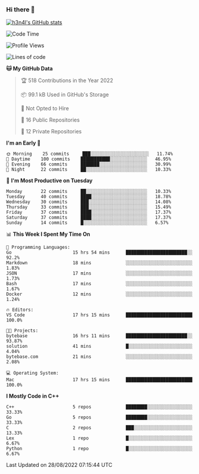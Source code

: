 ### Hi there 👋

[![h3n4l's GitHub stats](https://github-readme-stats.vercel.app/api?username=h3n4l&count_private=true&show_icons=true&theme=radical)](https://github.com/h3n4l/github-readme-stats)

<!--START_SECTION:waka-->
![Code Time](http://img.shields.io/badge/Code%20Time-618%20hrs%2045%20mins-blue)

![Profile Views](http://img.shields.io/badge/Profile%20Views-0-blue)

![Lines of code](https://img.shields.io/badge/From%20Hello%20World%20I%27ve%20Written-43%20Thousand%20lines%20of%20code-blue)

**🐱 My GitHub Data** 

> 🏆 518 Contributions in the Year 2022
 > 
> 📦 99.1 kB Used in GitHub's Storage 
 > 
> 🚫 Not Opted to Hire
 > 
> 📜 16 Public Repositories 
 > 
> 🔑 12 Private Repositories  
 > 
**I'm an Early 🐤** 

```text
🌞 Morning    25 commits     ███░░░░░░░░░░░░░░░░░░░░░░   11.74% 
🌆 Daytime    100 commits    ███████████░░░░░░░░░░░░░░   46.95% 
🌃 Evening    66 commits     ███████░░░░░░░░░░░░░░░░░░   30.99% 
🌙 Night      22 commits     ██░░░░░░░░░░░░░░░░░░░░░░░   10.33%

```
📅 **I'm Most Productive on Tuesday** 

```text
Monday       22 commits     ██░░░░░░░░░░░░░░░░░░░░░░░   10.33% 
Tuesday      40 commits     ████░░░░░░░░░░░░░░░░░░░░░   18.78% 
Wednesday    30 commits     ███░░░░░░░░░░░░░░░░░░░░░░   14.08% 
Thursday     33 commits     ███░░░░░░░░░░░░░░░░░░░░░░   15.49% 
Friday       37 commits     ████░░░░░░░░░░░░░░░░░░░░░   17.37% 
Saturday     37 commits     ████░░░░░░░░░░░░░░░░░░░░░   17.37% 
Sunday       14 commits     █░░░░░░░░░░░░░░░░░░░░░░░░   6.57%

```


📊 **This Week I Spent My Time On** 

```text
💬 Programming Languages: 
Go                       15 hrs 54 mins      ███████████████████████░░   92.2% 
Markdown                 18 mins             ░░░░░░░░░░░░░░░░░░░░░░░░░   1.83% 
JSON                     17 mins             ░░░░░░░░░░░░░░░░░░░░░░░░░   1.73% 
Bash                     17 mins             ░░░░░░░░░░░░░░░░░░░░░░░░░   1.67% 
Docker                   12 mins             ░░░░░░░░░░░░░░░░░░░░░░░░░   1.24%

🔥 Editors: 
VS Code                  17 hrs 15 mins      █████████████████████████   100.0%

🐱‍💻 Projects: 
bytebase                 16 hrs 11 mins      ███████████████████████░░   93.87% 
solution                 41 mins             █░░░░░░░░░░░░░░░░░░░░░░░░   4.04% 
bytebase.com             21 mins             ░░░░░░░░░░░░░░░░░░░░░░░░░   2.08%

💻 Operating System: 
Mac                      17 hrs 15 mins      █████████████████████████   100.0%

```

**I Mostly Code in C++** 

```text
C++                      5 repos             ████████░░░░░░░░░░░░░░░░░   33.33% 
Go                       5 repos             ████████░░░░░░░░░░░░░░░░░   33.33% 
C                        2 repos             ███░░░░░░░░░░░░░░░░░░░░░░   13.33% 
Lex                      1 repo              █░░░░░░░░░░░░░░░░░░░░░░░░   6.67% 
Python                   1 repo              █░░░░░░░░░░░░░░░░░░░░░░░░   6.67%

```



 Last Updated on 28/08/2022 07:15:44 UTC
<!--END_SECTION:waka-->

